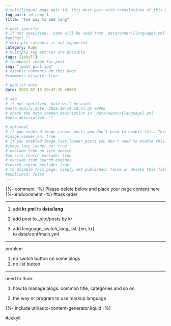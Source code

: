 ```yaml
---
# multilingual page pair id, this must pair with translations of this page. (This name must be unique)
lng_pair: id_ruby_1
title: "the way to add lang"

# post specific
# if not specified, .name will be used from _data/owner/[language].yml
#author: ""
# multiple category is not supported
category: Ruby
# multiple tag entries are possible
tags: [jekyll]
# thumbnail image for post
img: ":post_pic1.jpg"
# disable comments on this page
#comments_disable: true

# publish date
date: 2022-07-18 20:47:35 +0900

# seo
# if not specified, date will be used.
#meta_modify_date: 2021-10-14 18:47:35 +0900
# check the meta_common_description in _data/owner/[language].yml
#meta_description: ""

# optional
# if you enabled image_viewer_posts you don't need to enable this. This is only if image_viewer_posts = false
#image_viewer_on: true
# if you enabled image_lazy_loader_posts you don't need to enable this. This is only if image_lazy_loader_posts = false
#image_lazy_loader_on: true
# exclude from on site search
#on_site_search_exclude: true
# exclude from search engines
#search_engine_exclude: true
# to disable this page, simply set published: false or delete this file
#published: false
---
```


{%- comment -%} Please delete below and place your page content here {%- endcomment -%}
#task order
<hr>

1. add <b>kr.yml</b> to <b>data/lang</b>  <br>


2. add post to _site/posts by kr<br>


3. add language_switch_lang_list: [en, kr]
   <br> to data/conf/main.yml

<hr>
problem  <br>

1. no switch button on some blogs
2. no list button
<hr>

need to think<br>

1. how to manage blogs.
common title, categories and so on.

2. the way or program to use markup language

{%- include util/auto-content-generator.liquid -%}

<!-- outline-start -->

#Jekyll

<!-- outline-end -->


